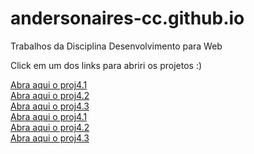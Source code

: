 # andersonaires-cc.github.io
Trabalhos da Disciplina Desenvolvimento para Web

Click em um dos links para abriri os projetos :)

<a href="https://andersonaires-cc.github.io/trabalhos/proj1/index.html">Abra aqui o proj4.1</a></br>
<a href="https://andersonaires-cc.github.io/trabalhos/proj2/index.html">Abra aqui o proj4.2</a></br>
<a href="https://andersonaires-cc.github.io/trabalhos/proj3/index.html">Abra aqui o proj4.3</a></br>
<a href="https://andersonaires-cc.github.io/trabalhos/proj4/proj4.1/index.html">Abra aqui o proj4.1</a></br>
<a href="https://andersonaires-cc.github.io/trabalhos/proj4/proj4.2/index.html">Abra aqui o proj4.2</a></br>
<a href="https://andersonaires-cc.github.io/trabalhos/proj4/proj4.2/index.html">Abra aqui o proj4.3</a></br>
